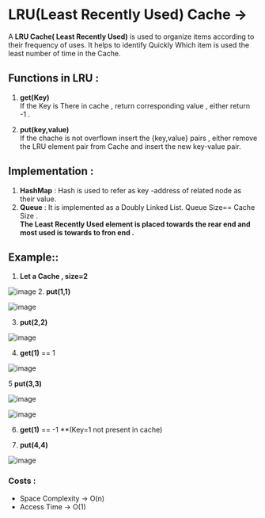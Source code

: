 # LRU(Least Recently Used) Cache ->

 A **LRU Cache( Least Recently Used)** is used to organize items according to their frequency of uses.
It helps to identify Quickly Which item is used the least number of time in the Cache.



 ## Functions in LRU :


  1. **get(Key)**<br>
    If the Key is There in cache , return corresponding value , either return -1 .

  2. **put(key,value)** <br>
    If the chache is not overflown insert the {key,value} pairs , 
    either remove the LRU element pair from Cache and insert the new key-value pair. 


## Implementation :
 1. **HashMap** : Hash is used to refer as key -address of related node as their value.
 2. **Queue** : It is implemented as a Doubly Linked List. Queue Size== Cache Size .<br>
 **The Least Recently Used element is placed towards the rear end and most used is towards to fron end .**



## Example::
 1. **Let a Cache , size=2**

![image](https://user-images.githubusercontent.com/77873383/160329808-f0b4949a-3da0-4082-b724-12acb6811465.png)
 2. **put(1,1)**

![image](https://user-images.githubusercontent.com/77873383/160330070-121292f5-6e02-4076-bd09-b426a742823c.png)

 3. **put(2,2)**

![image](https://user-images.githubusercontent.com/77873383/160330330-4a55a134-9496-4a25-894a-b37eb499caca.png)

 4. **get(1)** == 1 

![image](https://user-images.githubusercontent.com/77873383/160330493-b726a84e-908d-48c5-b415-2c8673ce4a0f.png)


 5 **put(3,3)**

![image](https://user-images.githubusercontent.com/77873383/160330972-d82a0150-10c2-43f8-97f3-a7c26de02b0e.png)

![image](https://user-images.githubusercontent.com/77873383/160331110-9e3da43f-e32f-41e4-9583-0be8ec248e25.png)


 6.  **get(1)** == -1  **(Key=1 not present in cache)

 7.  **put(4,4)**


![image](https://user-images.githubusercontent.com/77873383/160331584-c7f57b54-7232-49d1-9597-0b270c0483e3.png)



 ### Costs : 
- Space Complexity -> O(n)
- Access Time -> O(1)